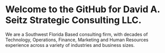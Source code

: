 # Welcome to the GitHub for David A. Seitz Strategic Consulting LLC.
We are a Southwest Florida Based consulting firm, with decades of Technology, Operations, Finance, Marketing and Human Resources experience across a variety of industries and business sizes.

<!--
**DavidASeitz/DavidASeitz** is a ✨ _special_ ✨ repository because its `README.md` (this file) appears on your GitHub profile.

Here are some ideas to get you started:

- 🔭 I’m currently working on ...
- 🌱 I’m currently learning ...
- 👯 I’m looking to collaborate on ...
- 🤔 I’m looking for help with ...
- 💬 Ask me about ...
- 📫 How to reach me: ...
- 😄 Pronouns: ...
- ⚡ Fun fact: ...
-->
